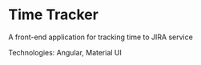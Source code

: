 # Time Tracker
A front-end application for tracking time to JIRA service

Technologies: Angular, Material UI
